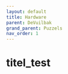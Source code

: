 ```yaml
---
layout: default
title: Hardware
parent: DeVuilbak
grand_parent: Puzzels
nav_order: 1
---
```

# titel_test